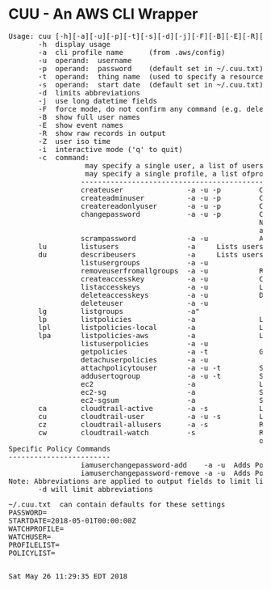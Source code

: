 # CUU - An AWS CLI Wrapper
<pre>
Usage: cuu [-h][-a][-u][-p][-t][-s][-d][-j][-F][-B][-E][-R][-Z][-i][-c]
       -h  display usage
       -a  cli profile name      (from .aws/config)
       -u  operand:  username
       -p  operand:  password    (default set in ~/.cuu.txt)
       -t  operand:  thing name  (used to specify a resource or object name)
       -s  operand:  start date  (default set in ~/.cuu.txt)
       -d  limits abbreviations
       -j  use long datetime fields
       -F  force mode, do not confirm any command (e.g. deletes)
       -B  show full user names
       -E  show event names
       -R  show raw records in output
       -Z  user iso time
       -i  interactive mode ('q' to quit)
       -c  command:
                 <USERLIST> may specify a single user, a list of users, or the special keyword ALLUSERS
                 <ACCTLIST> may specify a single profile, a list ofprofiles, or the special keyword ALLPROFILES
                 ----------------------------------------------------------------------------------------------
                 createuser               -a -u -p         Creates with no privledges
                 createadminuser          -a -u -p         Creates a user with Administor Access
                 createreadonlyuser       -a -u -p         Creates a user with Read Only
                 changepassword           -a -u -p         Changes a users pwd, Will use PASSWORD in ~/.cuu.txt
                                                           NOTE: for commands above, User will change password
                                                           after first login.  Password may be set in ~/.cuu.txt
                 scrampassword            -a -u            Assign an unknown (scrammed) password
       lu        listusers                -a <ACCTLIST>    Lists users" 
       du        describeusers            -a <ACCTLIST>    Lists users and their attached groups and policies" 
                 listusergroups           -a -u
                 removeuserfromallgroups  -a -u            Remove the user from attach attached groups
                 createaccesskey          -a -u            Creates an accesskey for the user (-u)
                 listaccesskeys           -a -u            Lists the users (-u) access keys)
                 deleteaccesskeys         -a -u            Deletes the users (-u) access keys)
                 deleteuser               -a -u
       lg        listgroups               -a" 
       lp        listpolicies             -a               Lists all defined policies
       lpl       listpolicies-local       -a               Lists local (user managed) policies
       lpa       listpolicies-aws         -a               Lists aws policies
                 listuserpolicies         -a -u
                 getpolicies              -a -t            Get the policy docs assocaiated with the regex in -t
                 detachuserpolicies       -a -u
                 attachpolicytouser       -a -u -t         Specify the policy arn with -t
                 addusertogroup           -a -u -t         Specify the group name with -t
                 ec2                      -a               List instances and securitygroups
                 ec2-sg                   -a               Security groups detail listing
                 ec2-sgsum                -a               Security groups summary listing (incl. empty SGs)
       ca        cloudtrail-active        -a -s            Lists active users since start date (-s)
       cu        cloudtrail-user          -a -u -s         Lists user (-u) activity since start date (-s)
       cz        cloudtrail-allusers      -a -s            Runs cloudtrail-users for all users
       cw        cloudtrail-watch         -s               Runs cloudtrail-users for each profile in PROFILELIST
                                                           on the WATCHUSER in ~/.cuu.txt
Specific Policy Commands
------------------------
                 iamuserchangepassword-add    -a -u <USERLIST> Adds Policy
                 iamuserchangepassword-remove -a -u <USERLIST> Adds Policy
Note: Abbreviations are applied to output fields to limit line length
       -d will limit abbreviations
</pre>
<pre>
~/.cuu.txt  can contain defaults for these settings
PASSWORD=
STARTDATE=2018-05-01T00:00:00Z
WATCHPROFILE=
WATCHUSER=
PROFILELIST=
POLICYLIST=
</pre>
<pre>
  
Sat May 26 11:29:35 EDT 2018
</pre>
